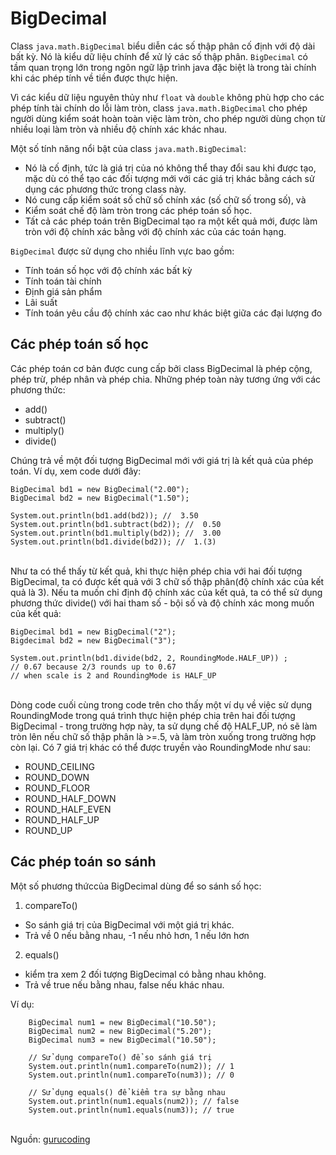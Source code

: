 # BigDecimal

Class `java.math.BigDecimal` biểu diễn các số thập phân cố định với độ dài bất kỳ. Nó là kiểu dữ liệu chính để xử lý các số thập phân. `BigDecimal` có tầm quan trọng lớn trong ngôn ngữ lập trình java đặc biệt là trong tài chính khi các phép tính về tiền được thực hiện.

Vì các kiểu dữ liệu nguyên thủy như `float` và `double` không phù hợp cho các phép tính tài chính do lỗi làm tròn, class `java.math.BigDecimal` cho phép người dùng kiểm soát hoàn toàn việc làm tròn, cho phép người dùng chọn từ nhiều loại làm tròn và nhiều độ chính xác khác nhau.

Một số tính năng nổi bật của class `java.math.BigDecimal`:

- Nó là cố định, tức là giá trị của nó không thể thay đổi sau khi được tạo, mặc dù có thể tạo các đối tượng mới với các giá trị khác bằng cách sử dụng các phương thức trong class này.
- Nó cung cấp kiểm soát số chữ số chính xác (số chữ số trong số), và
- Kiểm soát chế độ làm tròn trong các phép toán số học.
- Tất cả các phép toán trên BigDecimal tạo ra một kết quả mới, được làm tròn với độ chính xác bằng với độ chính xác của các toán hạng.

`BigDecimal` được sử dụng cho nhiều lĩnh vực bao gồm:

- Tính toán số học với độ chính xác bất kỳ
- Tính toán tài chính
- Định giá sản phẩm
- Lãi suất
- Tính toán yêu cầu độ chính xác cao như khác biệt giữa các đại lượng đo

## Các phép toán số học

Các phép toán cơ bản được cung cấp bởi class BigDecimal là phép cộng, phép trừ, phép nhân và phép chia. Những phép toàn này tương ứng với các phương thức:
- add() 
- subtract() 
- multiply()
- divide()

Chúng trả về một đối tượng BigDecimal mới với giá trị là kết quả của phép toán. Ví dụ, xem code dưới đây:

```
BigDecimal bd1 = new BigDecimal("2.00");
BigDecimal bd2 = new BigDecimal("1.50");

System.out.println(bd1.add(bd2)); //  3.50
System.out.println(bd1.subtract(bd2)); //  0.50
System.out.println(bd1.multiply(bd2)); //  3.00
System.out.println(bd1.divide(bd2)); //  1.(3)
```
\
Như ta có thể thấy từ kết quả, khi thực hiện phép chia với hai đối tượng BigDecimal, ta có được kết quả với 3 chữ số thập phân(độ chính xác của kết quả là 3). Nếu ta muốn chỉ định độ chính xác của kết quả, ta có thể sử dụng phương thức divide() với hai tham số - bội số và độ chính xác mong muốn của kết quả:

```
BigDecimal bd1 = new BigDecimal("2");
Bigdecimal bd2 = new BigDecimal("3");

System.out.println(bd1.divide(bd2, 2, RoundingMode.HALF_UP)) ; 
// 0.67 because 2/3 rounds up to 0.67 
// when scale is 2 and RoundingMode is HALF_UP
```
\
Dòng code cuối cùng trong code trên cho thấy một ví dụ về việc sử dụng RoundingMode trong quá trình thực hiện phép chia trên hai đối tượng BigDecimal - trong trường hợp này, ta sử dụng chế độ HALF_UP, nó sẽ làm tròn lên nếu chữ số thập phân là >=.5, và làm tròn xuống trong trường hợp còn lại. Có 7 giá trị khác có thể được truyền vào RoundingMode như sau:

- ROUND_CEILING
- ROUND_DOWN
- ROUND_FLOOR
- ROUND_HALF_DOWN
- ROUND_HALF_EVEN
- ROUND_HALF_UP
- ROUND_UP

## Các phép toán so sánh

Một số phương thứccủa BigDecimal dùng để so sánh số học:

1. compareTo()
- So sánh giá trị của BigDecimal với một giá trị khác.
- Trả về 0 nếu bằng nhau, -1 nếu nhỏ hơn, 1 nếu lớn hơn

2. equals()

- kiểm tra xem 2 đối tượng BigDecimal có bằng nhau không.
- Trả về true nếu bằng nhau, false nếu khác nhau.

Ví dụ:
```
    BigDecimal num1 = new BigDecimal("10.50");
    BigDecimal num2 = new BigDecimal("5.20");
    BigDecimal num3 = new BigDecimal("10.50");
    
    // Sử dụng compareTo() để so sánh giá trị
    System.out.println(num1.compareTo(num2)); // 1
    System.out.println(num1.compareTo(num3)); // 0

    // Sử dụng equals() để kiểm tra sự bằng nhau
    System.out.println(num1.equals(num2)); // false
    System.out.println(num1.equals(num3)); // true
```
\
Nguồn: [gurucoding](https://www.gurucoding.org/vi/docs/java/BigDecimal#:~:text=L%E1%BB%9Bp%20h%E1%BB%8Dc%20Java%20BigDecimal%20BigDecimal%20Class%20java.math.BigDecimal%20bi%E1%BB%83u,c%C3%A1c%20ph%C3%A9p%20t%C3%ADnh%20v%E1%BB%81%20ti%E1%BB%81n%20%C4%91%C6%B0%E1%BB%A3c%20th%E1%BB%B1c%20hi%E1%BB%87n.)